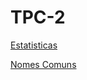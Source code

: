# TPC-2

[Estatisticas](https://www.acap.pt/pt/estatisticas)

[Nomes Comuns](https://www.jn.pt/nacional/galerias/os-nomes-mais-usados-em-portugal-ao-longo-dos-anos-9029408.html)
